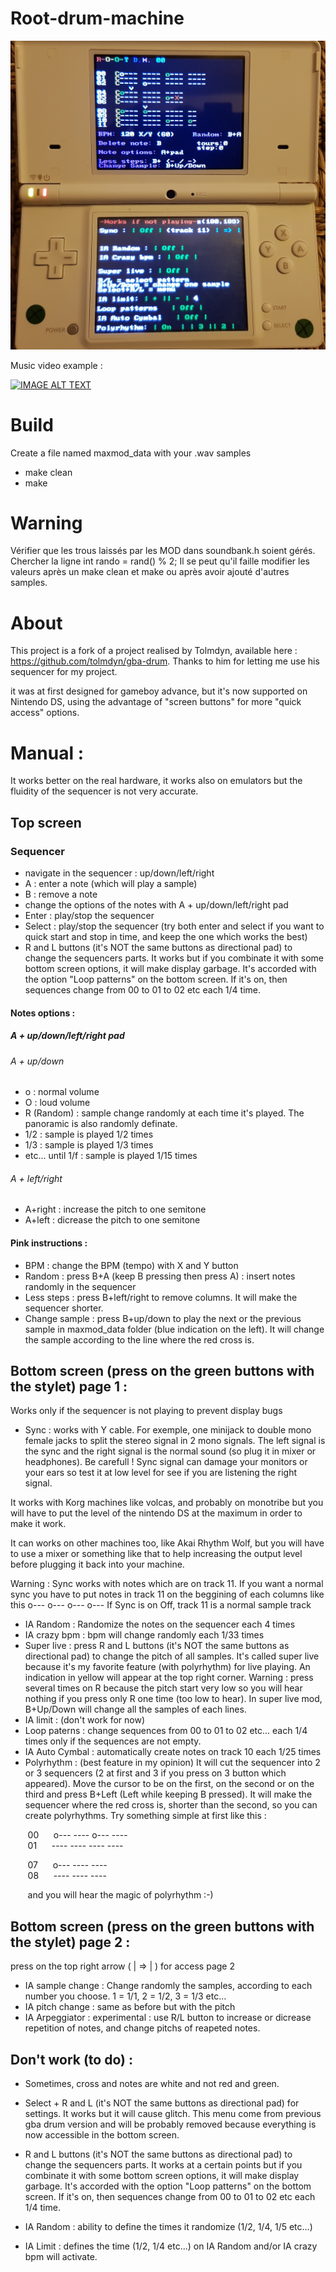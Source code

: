 # Root-drum-machine

![Alt text](root-drum-machine.jpg?raw=true "Root Drum Machine")

Music video example :   

[![IMAGE ALT TEXT](http://img.youtube.com/vi/fZjF7MMySLA/0.jpg)](https://youtu.be/fZjF7MMySLA "Root Drum Machine")

# Build

Create a file named maxmod_data with your .wav samples

- make clean
- make

# Warning

Vérifier que les trous laissés par les MOD dans soundbank.h soient gérés. Chercher la ligne int rando = rand() % 2;
Il se peut qu'il faille modifier les valeurs après un make clean et make ou après avoir ajouté d'autres samples.


# About

This project is a fork of a project realised by Tolmdyn, available here : https://github.com/tolmdyn/gba-drum. 
Thanks to him for letting me use his sequencer for my project.

it was at first designed for gameboy advance, but it's now supported on Nintendo DS, using the advantage of "screen buttons" for more "quick access" options.

# Manual :

It works better on the real hardware, it works also on emulators but the fluidity of the sequencer is not very accurate.

## Top screen

### Sequencer

- navigate in the sequencer : up/down/left/right
- A : enter a note (which will play a sample) 
- B : remove a note
- change the options of the notes with A + up/down/left/right pad
- Enter : play/stop the sequencer
- Select : play/stop the sequencer
(try both enter and select if you want to quick start and stop in time, and keep the one which works the best)
- R and L buttons (it's NOT the same buttons as directional pad) to change the sequencers parts. It works but if you combinate it with some bottom screen options, it will make display garbage.
It's accorded with the option "Loop patterns" on the bottom screen. If it's on, then sequences change from 00 to 01 to 02 etc each 1/4 time.

#### Notes options :
##### A + up/down/left/right pad
###### A + up/down

- o : normal volume
- O : loud volume
- R (Random) : sample change randomly at each time it's played. The panoramic is also randomly definate.
- 1/2 : sample is played 1/2 times
- 1/3 : sample is played 1/3 times
- etc... until 1/f : sample is played 1/15 times

###### A + left/right

- A+right : increase the pitch to one semitone
- A+left : dicrease the pitch to one semitone 

#### Pink instructions :

- BPM : change the BPM (tempo) with X and Y button
- Random : press B+A (keep B pressing then press A) : insert notes randomly in the sequencer
- Less steps : press B+left/right to remove columns. It will make the sequencer shorter.
- Change sample : press B+up/down to play the next or the previous sample in maxmod_data folder (blue indication on the left). It will change the sample according to the line where the red cross is.

## Bottom screen (press on the green buttons with the stylet) page 1 :

Works only if the sequencer is not playing to prevent display bugs

- Sync : works with Y cable. For exemple, one minijack to double mono female jacks to split the stereo signal in 2 mono signals. The left signal is the sync and the right signal is the normal sound (so plug it in mixer or headphones). Be carefull ! Sync signal can damage your monitors or your ears so test it at low level for see if you are listening the right signal. 

It works with Korg machines like volcas, and probably on monotribe but you will have to put the level of the nintendo DS at the maximum in order to make it work.

It can works on other machines too, like Akai Rhythm Wolf, but you will have to use a mixer or something like that to help increasing the output level before plugging it back into your machine. 

Warning : Sync works with notes which are on track 11. If you want a normal sync you have to put notes in track 11 on the beggining of each columns like this o--- o--- o--- o---
If Sync is on Off, track 11 is a normal sample track

- IA Random : Randomize the notes on the sequencer each 4 times
- IA crazy bpm : bpm will change randomly each 1/33 times
- Super live : press R and L buttons (it's NOT the same buttons as directional pad) to change the pitch of all samples. It's called super live because it's my favorite feature (with polyrhythm) for live playing.
An indication in yellow will appear at the top right corner.
Warning : press several times on R because the pitch start very low so you will hear nothing if you press only R one time (too low to hear).
In super live mod, B+Up/Down will change all the samples of each lines.
- IA limit : (don't work for now)
- Loop paterns : change sequences from 00 to 01 to 02 etc... each 1/4 times only if the sequences are not empty.
- IA Auto Cymbal : automatically create notes on track 10 each 1/25 times
- Polyrhythm : (best feature in my opinion)
It will cut the sequencer into 2 or 3 sequencers (2 at first and 3 if you press on 3 button which appeared). Move the cursor to be on the first, on the second or on the third and press B+Left (Left while keeping B pressed). It will make the sequencer where the red cross is, shorter than the second, so you can create polyrhythms. Try something simple at first like this :

&nbsp;&nbsp;&nbsp;&nbsp;&nbsp;&nbsp;&nbsp;00&nbsp;&nbsp;&nbsp;&nbsp;&nbsp;  o--- ---- o--- ----  
&nbsp;&nbsp;&nbsp;&nbsp;&nbsp;&nbsp;&nbsp;01&nbsp;&nbsp;&nbsp;&nbsp;&nbsp;  ---- ---- ---- ----

&nbsp;&nbsp;&nbsp;&nbsp;&nbsp;&nbsp;&nbsp;07&nbsp;&nbsp;&nbsp;&nbsp;&nbsp;  o--- ---- ----  
&nbsp;&nbsp;&nbsp;&nbsp;&nbsp;&nbsp;&nbsp;08&nbsp;&nbsp;&nbsp;&nbsp;&nbsp;  ---- ---- ----

&nbsp;&nbsp;&nbsp;&nbsp;&nbsp;&nbsp;&nbsp;and you will hear the magic of polyrhythm :-)

## Bottom screen (press on the green buttons with the stylet) page 2 :

press on the top right arrow ( | => | ) for access page 2

- IA sample change : Change randomly the samples, according to each number you choose. 1 = 1/1, 2 = 1/2, 3 = 1/3 etc...
- IA pitch change : same as before but with the pitch
- IA Arpeggiator : experimental : use R/L button to increase or dicrease repetition of notes, and change pitchs of reapeted notes.


## Don't work (to do) :

- Sometimes, cross and notes are white and not red and green.

- Select + R and L (it's NOT the same buttons as directional pad) for settings. It works but it will cause glitch. This menu come from previous gba drum version and will be probably removed because everything is now accessible in the bottom screen. 

- R and L buttons (it's NOT the same buttons as directional pad) to change the sequencers parts. It works at a certain points but if you combinate it with some bottom screen options, it will make display garbage.
It's accorded with the option "Loop patterns" on the bottom screen. If it's on, then sequences change from 00 to 01 to 02 etc each 1/4 time.

- IA Random : ability to define the times it randomize (1/2, 1/4, 1/5 etc...)

- IA Limit : defines the time (1/2, 1/4 etc...) on IA Random and/or IA crazy bpm will activate.